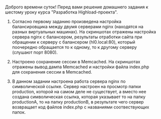 Доброго времени суток! Перед вами решение домашнего задания к шестому уроку курса "Разработка Highload-проекта".

1. Согласно первому заданию произведена настройка балансировщика между двумя серверами nginx (находятся на разных
виртуальных машинах). На скриншотах отражены настройка сервера nginx с балансером, результаты отработки сайта при обращении
к серверу с балансером (hl0.local:80), который поочередно обращается то к одному, то к другому серверу (слушают порт 8080).

2. Настроено сохранение сессии в Memcached. На скриншотах отражены вывод дампа Memcached и настройки файла index.php для
сохранения сессии в Memcached.

3. В данном задании настроена работа сервера nginx по символической ссылке. Сервер настроен на просмотр папки production,
которой на самом деле не существует, а вместо нее создана символическая ссылка, которая указывает то на папку 
productionA, то на папку productionB, в результате чего сервер возвращает код файлов index.php c названиями соотвествующих
папок. 